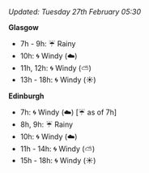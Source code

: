 *Updated: Tuesday 27th February 05:30*

**Glasgow**

* 7h - 9h: :umbrella: Rainy
* 10h: :cyclone: Windy (:cloud:)
* 11h, 12h: :cyclone: Windy (:partly_sunny:)
* 13h - 18h: :cyclone: Windy (:sunny:)

**Edinburgh**

* 7h: :cyclone: Windy (:cloud:) [:umbrella: as of 7h]
* 8h, 9h: :umbrella: Rainy
* 10h: :cyclone: Windy (:cloud:)
* 11h - 14h: :cyclone: Windy (:partly_sunny:)
* 15h - 18h: :cyclone: Windy (:sunny:)

